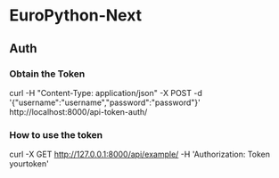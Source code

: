 # EuroPython-Next


## Auth 

### Obtain the Token 
curl -H "Content-Type: application/json" -X POST -d '{"username":"username","password":"password"}' http://localhost:8000/api-token-auth/

### How to use the token
curl -X GET http://127.0.0.1:8000/api/example/ -H 'Authorization: Token yourtoken'

